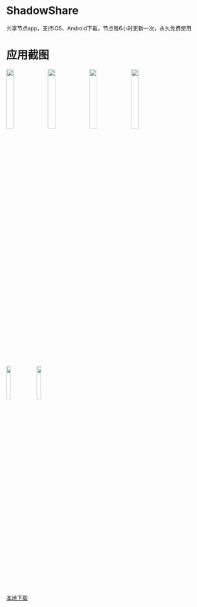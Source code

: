 # ShadowShare
共享节点app，支持iOS、Android下载，节点每6小时更新一次，永久免费使用

# 应用截图
<kbd>
<img src="https://is3-ssl.mzstatic.com/image/thumb/PurpleSource126/v4/fb/6d/41/fb6d41da-09d4-6c78-20eb-fa4d3a60e949/d9a9438f-cb06-4cf5-9ac8-fea6ac7cd433_Simulator_Screen_Shot_-_iPhone_11_Pro_Max_-_2022-03-03_at_23.19.12.png/460x0w.png" width="20%" height="20%">
<img src="https://is4-ssl.mzstatic.com/image/thumb/PurpleSource126/v4/d4/53/d1/d453d1b7-3534-39dd-44a6-b80024fed4a0/940e1d95-402f-4962-a4da-31ec3c21ba58_simulator_screenshot_FD67B26B-D802-43B2-8309-42369CB42787.png/460x0w.png" width="20%" height="20%">
<img src="https://is4-ssl.mzstatic.com/image/thumb/PurpleSource116/v4/8b/c2/ba/8bc2ba43-fa8c-4ce7-9961-8fad18432668/cef3ab7d-3712-42e1-8090-ff723330bf50_Simulator_Screen_Shot_-_iPhone_11_Pro_Max_-_2022-03-03_at_23.32.08.png/460x0w.png" width="20%" height="20%">
<img src="https://is1-ssl.mzstatic.com/image/thumb/PurpleSource116/v4/5b/97/1c/5b971c1b-c79e-3e3a-883e-d79f56911cac/e18cbf6c-4850-46b5-a68f-567f2286d5b1_Simulator_Screen_Shot_-_iPhone_11_Pro_Max_-_2022-03-03_at_23.23.03.png/460x0w.png" width="20%" height="20%">
</kbd>
<a href="https://play.google.com/store/apps/details?id=com.v2cross.shadowshare">
<img src="https://gitee.com/crosserr/public/raw/hotfix/images/play.svg" width="15%"></a>

<a href="https://apps.apple.com/cn/app/shadowshare/id1612647259">
<img src="https://gitee.com/crosserr/public/raw/hotfix/images/apple.svg" width="15%"></a>

<a href="https://shadowshare.v2cross.com/android/">本地下载</a>


